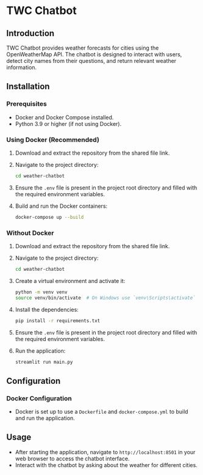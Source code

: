 # TWC Chatbot

## Introduction
TWC Chatbot provides weather forecasts for cities using the OpenWeatherMap API. 
The chatbot is designed to interact with users, detect city names from their questions, and return relevant weather information.

## Installation

### Prerequisites
- Docker and Docker Compose installed.
- Python 3.9 or higher (if not using Docker).

### Using Docker (Recommended)

1. Download and extract the repository from the shared file link.

2. Navigate to the project directory:
    ```sh
    cd weather-chatbot
    ```

3. Ensure the `.env` file is present in the project root directory and filled with the required environment variables.

4. Build and run the Docker containers:
    ```sh
    docker-compose up --build
    ```

### Without Docker

1. Download and extract the repository from the shared file link.

2. Navigate to the project directory:
    ```sh
    cd weather-chatbot
    ```

3. Create a virtual environment and activate it:
    ```sh
    python -m venv venv
    source venv/bin/activate  # On Windows use `venv\Scripts\activate`
    ```

4. Install the dependencies:
    ```sh
    pip install -r requirements.txt
    ```

5. Ensure the `.env` file is present in the project root directory and filled with the required environment variables.

6. Run the application:
    ```sh
    streamlit run main.py
    ```

## Configuration

### Docker Configuration
- Docker is set up to use a `Dockerfile` and `docker-compose.yml` to build and run the application.

## Usage
- After starting the application, navigate to `http://localhost:8501` in your web browser to access the chatbot interface.
- Interact with the chatbot by asking about the weather for different cities.

